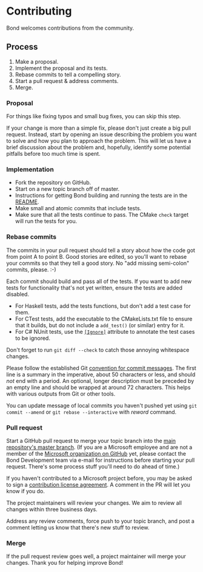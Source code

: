 # Contributing

Bond welcomes contributions from the community.

## Process

1. Make a proposal.
1. Implement the proposal and its tests.
1. Rebase commits to tell a compelling story.
1. Start a pull request & address comments.
1. Merge.

### Proposal

For things like fixing typos and small bug fixes, you can skip this step.

If your change is more than a simple fix, please don't just create a big
pull request. Instead, start by opening an issue describing the problem you
want to solve and how you plan to approach the problem. This will let us
have a brief discussion about the problem and, hopefully, identify some
potential pitfalls before too much time is spent.

### Implementation

* Fork the repository on GitHub.
* Start on a new topic branch off of master.
* Instructions for getting Bond building and running the tests are in the
  [README](https://github.com/Microsoft/bond/blob/master/README.md).
* Make small and atomic commits that include tests.
* Make sure that all the tests continue to pass. The CMake `check` target
  will run the tests for you.

### Rebase commits

The commits in your pull request should tell a story about how the code got
from point A to point B. Good stories are edited, so you'll want to rebase
your commits so that they tell a good story. No "add missing semi-colon"
commits, please. :-)

Each commit should build and pass all of the tests. If you want to add new
tests for functionality that's not yet written, ensure the tests are added
disabled.

* For Haskell tests, add the tests functions, but don't add a test case for
  them.
* For CTest tests, add the executable to the CMakeLists.txt file to ensure
  that it builds, but do not include a `add_test()` (or similar) entry for
  it.
* For C# NUnit tests, use the
  [`[Ignore]`](http://www.nunit.org/index.php?p=ignore&r=2.6.4) attribute to
  annotate the test cases to be ignored.

Don't forget to run `git diff --check` to catch those annoying whitespace
changes.

Please follow the established Git
[convention for commit messages](https://www.git-scm.com/book/en/v2/Distributed-Git-Contributing-to-a-Project#Commit-Guidelines).
The first line is a summary in the imperative, about 50 characters or less,
and should *not* end with a period. An optional, longer description must be
preceded by an empty line and should be wrapped at around 72 characters.
This helps with various outputs from Git or other tools.

You can update message of local commits you haven't pushed yet using `git
commit --amend` or `git rebase --interactive` with *reword* command.

### Pull request

Start a GitHub pull request to merge your topic branch into the
[main repository's master branch](https://github.com/Microsoft/bond/tree/master).
(If you are a Microsoft employee and are not a member of the
[Microsoft organization on GitHub](https://github.com/Microsoft) yet, please
contact the Bond Development team via e-mail for instructions before
starting your pull request. There's some process stuff you'll need to do
ahead of time.)

If you haven't contributed to a Microsoft project before, you may be asked
to sign a [contribution license agreement](https://cla.microsoft.com/). A
comment in the PR will let you know if you do.

The project maintainers will review your changes. We aim to review all
changes within three business days.

Address any review comments, force push to your topic branch, and post a
comment letting us know that there's new stuff to review.

### Merge

If the pull request review goes well, a project maintainer will merge your
changes. Thank you for helping improve Bond!
